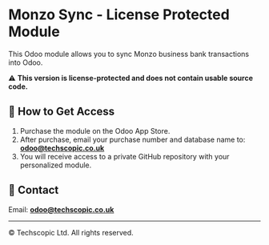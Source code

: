 # Monzo Sync - License Protected Module

This Odoo module allows you to sync Monzo business bank transactions into Odoo.

⚠️ **This version is license-protected and does not contain usable source code.**

## 🔐 How to Get Access

1. Purchase the module on the Odoo App Store.
2. After purchase, email your purchase number and database name to: **odoo@techscopic.co.uk**
3. You will receive access to a private GitHub repository with your personalized module.

## 📧 Contact

Email: **odoo@techscopic.co.uk**

---

© Techscopic Ltd. All rights reserved.
